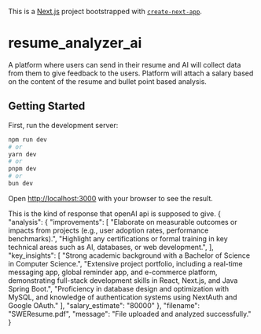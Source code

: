 This is a [Next.js](https://nextjs.org) project bootstrapped with [`create-next-app`](https://github.com/vercel/next.js/tree/canary/packages/create-next-app).

# resume_analyzer_ai
A platform where users can send in their resume and AI will collect data from them to give feedback to the users. Platform will attach a salary based on the content of the resume and bullet point based analysis.

## Getting Started

First, run the development server:

```bash
npm run dev
# or
yarn dev
# or
pnpm dev
# or
bun dev
```

Open [http://localhost:3000](http://localhost:3000) with your browser to see the result.


This is the kind of response that openAI api is supposed to give.
{
  "analysis": {
      "improvements": [
          "Elaborate on measurable outcomes or impacts from projects (e.g., user adoption rates, performance benchmarks).",
          "Highlight any certifications or formal training in key technical areas such as AI, databases, or web development.",
      ],
      "key_insights": [
          "Strong academic background with a Bachelor of Science in Computer Science.",
          "Extensive project portfolio, including a real-time messaging app, global reminder app, and e-commerce platform, demonstrating full-stack development skills in React, Next.js, and Java Spring Boot.",
          "Proficiency in database design and optimization with MySQL, and knowledge of authentication systems using NextAuth and Google OAuth."
      ],
      "salary_estimate": "80000"
  },
  "filename": "SWEResume.pdf",
  "message": "File uploaded and analyzed successfully."
}